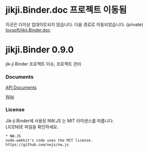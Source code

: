 # jikji.Binder.doc 프로젝트 이동됨
이곳은 더이상 업데이트되지 않습니다. 다음 경로로 이동되었습니다. (private)  
[tovsoft/jikji.Binder.doc](https://github.com/tovsoft/jikji.Binder.doc/)  

# jikji.Binder 0.9.0
jik-ji Binder 프로젝트 이슈, 프로젝트 관리

### Documents

[API Documents](https://vulcan9.github.io/jikji.Binder.doc/)

[Wiki](https://github.com/vulcan9/jikji.Binder.doc/wiki)

### License

Jik-ji Binder에 사용된 NW.JS 는 MIT 라이센스를 따릅니다.<br>
LICENSE 파일을 확인하세요.
```
* NW.JS
node-webkit's code uses the MIT license.
https://github.com/nwjs/nw.js
```

